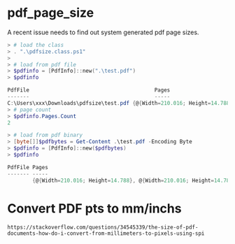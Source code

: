 # pdf_page_size

A recent issue needs to find out system generated pdf page sizes.

```powershell
> # load the class
> . ".\pdfsize.class.ps1"
>
> # load from pdf file
> $pdfinfo = [PdfInfo]::new(".\test.pdf")
> $pdfinfo

PdfFile                                        Pages
-------                                        -----
C:\Users\xxx\Downloads\pdfsize\test.pdf {@{Width=210.016; Height=14.788}, @{Width=210.016; Height=14.788}}
> # page count
> $pdfinfo.Pages.Count
2

> # load from pdf binary
> [byte[]]$pdfbytes = Get-Content .\test.pdf -Encoding Byte
> $pdfinfo = [PdfInfo]::new($pdfbytes)
> $pdfinfo

PdfFile Pages
------- -----
        {@{Width=210.016; Height=14.788}, @{Width=210.016; Height=14.788}}
```

# Convert PDF pts to mm/inchs

`https://stackoverflow.com/questions/34545339/the-size-of-pdf-documents-how-do-i-convert-from-millimeters-to-pixels-using-spi`
